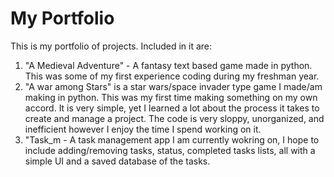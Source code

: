 # My Portfolio
This is my portfolio of projects. Included in it are: 

1. "A Medieval Adventure" - A fantasy text based game made in python. This was some of my first experience coding during my freshman year.
2. "A war among Stars" is a star wars/space invader type game I made/am making in python. This was my first time making something on my own accord. It is very simple, yet I learned a lot about the process it takes to create and manage a project. The code is very sloppy, unorganized, and inefficient however I enjoy the time I spend working on it. 
3. "Task_m - A task management app I am currently wokring on, I hope to include adding/removing tasks, status, completed tasks lists, all with a simple UI and a saved database of the tasks. 
